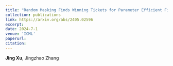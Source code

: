 ```yaml
---
title: "Random Masking Finds Winning Tickets for Parameter Efficient Fine-tuning"
collection: publications
link: https://arxiv.org/abs/2405.02596
excerpt: 
date: 2024-7-1
venue: 'ICML'
paperurl: 
citation: 
---
```

**Jing Xu**, Jingzhao Zhang

